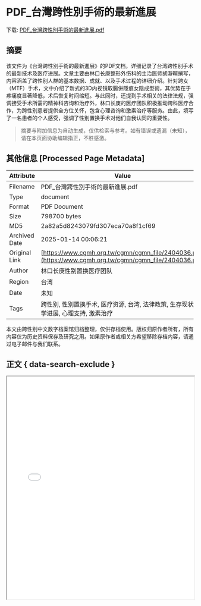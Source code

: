 # PDF_台灣跨性別手術的最新進展

<!-- tcd_download_link -->
下载: <a href="../PDF_台灣跨性別手術的最新進展.pdf" download>PDF_台灣跨性別手術的最新進展.pdf</a>
<!-- tcd_download_link_end -->

## 摘要

<!-- tcd_abstract -->
该文件为《台灣跨性別手術的最新進展》的PDF文档，详细记录了台湾跨性别手术的最新技术及医疗进展。文章主要由林口长庚整形外伤科的主治医师胡瀞暄撰写，内容涵盖了跨性别人群的基本数据、成就、以及手术过程的详细介绍。针对跨女（MTF）手术，文中介绍了新式的3D内视镜取腸併隱痕女陰成型術，其优势在于疼痛度显著降低，术后恢复时间缩短。与此同时，还提到手术相关的法律法规，强调接受手术所需的精神科咨询和治疗外，林口长庚的医疗团队积极推动跨科医疗合作，为跨性别患者提供全方位关怀，包含心理咨询和激素治疗等服务。由此，填写了一名患者的个人感受，强调了性别置换手术对他们自我认同的重要性。

<!-- tcd_abstract_end -->

> 摘要与附加信息为自动生成，仅供检索与参考。如有错误或遗漏（未知），请在本页面协助编辑指正，不胜感激。

## 其他信息 [Processed Page Metadata]

| Attribute       | Value                                  |
|-----------------|----------------------------------------|
| Filename        | PDF_台灣跨性別手術的最新進展.pdf                             |
| Type            | document                                 |
| Format          | PDF Document                               |
| Size            | 798700 bytes                           |
| MD5             | 2a82a5d8243079fd307eca70a8f1cf69                                  |
| Archived Date   | 2025-01-14 00:06:21                             |
| Original Link   | [https://www.cgmh.org.tw/cgmn/cgmn_file/2404036.pdf](https://www.cgmh.org.tw/cgmn/cgmn_file/2404036.pdf)                         |
| Author          | 林口长庚性别置换医疗团队                               |
| Region          | 台湾                               |
| Date            | 未知                                 |
| Tags            | 跨性别, 性别置换手术, 医疗资源, 台湾, 法律政策, 生存现状, 医学进展, 心理支持, 激素治疗                                 |

本文由跨性别中文数字档案馆归档整理，仅供存档使用。版权归原作者所有，所有内容仅为历史资料保存及研究之用。如果原作者或相关方希望移除存档内容，请通过电子邮件与我们联系。

## 正文 { data-search-exclude }

<!-- tcd_main_text -->
<iframe src="../PDF_台灣跨性別手術的最新進展.pdf" width="100%" height="600px">
    <p>无法显示PDF，请下载查看。</p>
</iframe>
<!-- tcd_main_text_end -->

